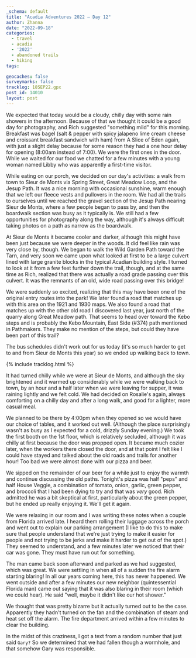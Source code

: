 ```yaml
---
_schema: default
title: "Acadia Adventures 2022 – Day 12"
author: Zhanna
date: "2022-09-18"
categories: 
  - travel
  - acadia
  - '2022'
  - abandoned trails
  - hiking
tags:

geocaches: false
surveymarks: false
tracklog: 18SEP22.gpx
post_id: 14010
layout: post  
---
```


We expected that today would be a cloudy, chilly day with some rain showers in the afternoon. Because of that we thought it could be a good day for photography, and Rich suggested "something mild" for this morning. Breakfast was bagel (salt & pepper with spicy jalapeno lime cream cheese and croissant breakfast sandwich with ham) from A Slice of Eden again, with just a slight delay because for some reason they had a one hour delay for opening (8:00am instead of 7:00). We were the first ones in the door. While we waited for our food we chatted for a few minutes with a young woman named Libby who was apparently a first-time visitor.

While eating on our porch, we decided on our day's activities: a walk from town to Sieur de Monts via Spring Street, Great Meadow Loop, and the Jesup Path. It was a nice morning with occasional sunshine, warm enough that we left our fleece vests and pullovers in the room. We had all the trails to ourselves until we reached the gravel section of the Jesup Path nearing Sieur de Monts, where a few people began to pass by, and then the boardwalk section was busy as it typically is. We still had a few opportunities for photography along the way, although it's always difficult taking photos on a path as narrow as the boardwalk. 

At Sieur de Monts it became cooler and darker, although this might have been just because we were deeper in the woods. It did feel like rain was very close by, though. We began to walk the Wild Garden Path toward the Tarn, and very soon we came upon what looked at first to be a large culvert lined with large granite blocks in the typical Acadian building style. I turned to look at it from a few feet further down the trail, though, and at the same time as Rich, realized that there was actually a road grade passing over this culvert. It was the remnants of an old, wide road passing over this bridge! 

We were suddenly so excited, realizing that this may have been one of the original entry routes into the park! We later found a road that matches up with this area on the 1921 and 1930 maps. We also found a road that matches up with the other old road I discovered last year, just north of the quarry along Great Meadow path. That seems to head over toward the Kebo steps and is probably the Kebo Mountain, East Side (#374) path mentioned in Pathmakers. They make no mention of the steps, but could they have been part of this trail?

The bus schedules didn't work out for us today (it's so much harder to get to and from Sieur de Monts this year) so we ended up walking back to town.

{% include tracklog.html %}

It had turned chilly while we were at Sieur de Monts, and although the sky brightened and it warmed up considerably while we were walking back to town, by an hour and a half later when we were leaving for supper, it was raining lightly and we felt cold. We had decided on Rosalie's again, always comforting on a chilly day and after a long walk, and good for a lighter, more casual meal. 

We planned to be there by 4:00pm when they opened so we would have our choice of tables, and it worked out well. (Although the place surprisingly wasn't as busy as I expected for a cold, drizzly Sunday evening.) We took the first booth on the 1st floor, which is relatively secluded, although it was chilly at first because the door was propped open. It became much cozier later, when the workers there closed the door, and at that point I felt like I could have stayed and talked about the old roads and trails for another hour! Too bad we were almost done with our pizza and beer. 

We sipped on the remainder of our beer for a while just to enjoy the warmth and continue discussing the old paths. Tonight's pizza was half "peps" and half House Veggie, a combination of tomato, onion, garlic, green pepper, and broccoli that I had been dying to try and that was _very_ good. Rich admitted he was a bit skeptical at first, particularly about the green pepper, but he ended up really enjoying it. We'll get it again.

We were relaxing in our room and I was writing these notes when a couple from Florida arrived late. I heard them rolling their luggage across the porch and went out to explain our parking arrangement (I like to do this to make sure that people understand that we're just trying to make it easier for people and not trying to be jerks and make it harder to get out of the spot.) They seemed to understand, and a few minutes later we noticed that their car was gone. They must have run out for something. 

The man came back soon afterward and parked as we had suggested, which was great. We were settling in when all of a sudden the fire alarm starting blaring! In all our years coming here, this has never happened. We went outside and after a few minutes our new neighbor (quintessential Florida man) came out saying that it was also blaring in their room (which we could hear). He said "well, maybe it didn't like our hot shower." 

We thought that was pretty bizarre but it actually turned out to be the case. Apparently they hadn't turned on the fan and the combination of steam and heat set off the alarm. The fire department arrived within a few minutes to clear the building. 

In the midst of this craziness, I got a text from a random number that just said `Gary?` So we determined that we had fallen though a wormhole, and that somehow Gary was responsible.